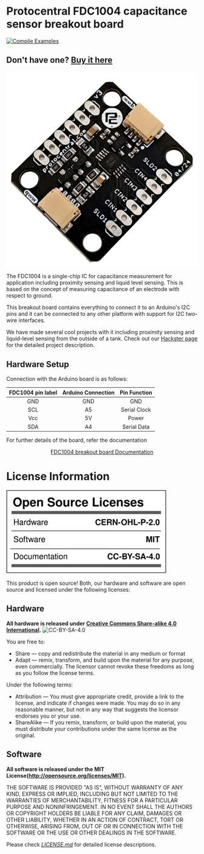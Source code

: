 Protocentral FDC1004 capacitance sensor breakout board
================================
[![Compile Examples](https://github.com/Protocentral/ProtoCentral_fdc1004_breakout/workflows/Compile%20Examples/badge.svg)](https://github.com/Protocentral/ProtoCentral_fdc1004_breakout/actions?workflow=Compile+Examples) 

## Don't have one? [Buy it here](https://protocentral.com/product/protocentral-fdc1004-capacitance-sensor-breakout-board/)

![FDC1004 Breakout](docs/images/fdc1004_brk.jpg) 


The FDC1004 is a single-chip IC for capacitance measurement for application including proximity sensing and liquid level sensing. This is based on the concept of measuring capacitance of an electrode with respect to ground.

This breakout board contains everything to connect it to an Arduino's I2C pins and it can be connected to any other platform with support for I2C two-wire interfaces.

We have made several cool projects with it including proximity sensing and liquid-level sensing from the outside of a tank. Check out our [Hackster page](https://www.hackster.io/team-protocentral/non-contact-capacitive-liquid-level-sensing-using-fdc1004-9333c7) for the detailed project description.

## Hardware Setup
Connection with the Arduino board is as follows:

|FDC1004 pin label| Arduino Connection  |Pin Function      |
 |:-----------------: |:---------------------:|:------------------:|
 | GND                | GND                   |  GND               |
 | SCL                | A5                    |  Serial Clock      |
 | Vcc                | 5V                    |  Power             |
 | SDA                | A4                    |  Serial Data       |


For further details of the board, refer the documentation
<center>

[ FDC1004 breakout board Documentation](https://docs.protocentral.com/getting-started-with-FDC1004/)

</center>



License Information
===================

![License](license_mark.svg)

This product is open source! Both, our hardware and software are open source and licensed under the following licenses:

Hardware
---------

**All hardware is released under [Creative Commons Share-alike 4.0 International](http://creativecommons.org/licenses/by-sa/4.0/).**
![CC-BY-SA-4.0](https://i.creativecommons.org/l/by-sa/4.0/88x31.png)

You are free to:

* Share — copy and redistribute the material in any medium or format
* Adapt — remix, transform, and build upon the material for any purpose, even commercially.
The licensor cannot revoke these freedoms as long as you follow the license terms.

Under the following terms:

* Attribution — You must give appropriate credit, provide a link to the license, and indicate if changes were made. You may do so in any reasonable manner, but not in any way that suggests the licensor endorses you or your use.
* ShareAlike — If you remix, transform, or build upon the material, you must distribute your contributions under the same license as the original.

Software
--------

**All software is released under the MIT License(http://opensource.org/licenses/MIT).**

THE SOFTWARE IS PROVIDED "AS IS", WITHOUT WARRANTY OF ANY KIND, EXPRESS OR IMPLIED, INCLUDING BUT NOT LIMITED TO THE WARRANTIES OF MERCHANTABILITY, FITNESS FOR A PARTICULAR PURPOSE AND NONINFRINGEMENT. IN NO EVENT SHALL THE AUTHORS OR COPYRIGHT HOLDERS BE LIABLE FOR ANY CLAIM, DAMAGES OR OTHER LIABILITY, WHETHER IN AN ACTION OF CONTRACT, TORT OR OTHERWISE, ARISING FROM, OUT OF OR IN CONNECTION WITH THE SOFTWARE OR THE USE OR OTHER DEALINGS IN THE SOFTWARE.


Please check [*LICENSE.md*](LICENSE.md) for detailed license descriptions.
